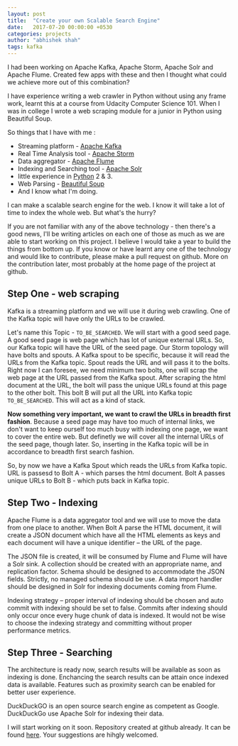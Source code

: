 ```yaml
---
layout: post
title:  "Create your own Scalable Search Engine"
date:   2017-07-20 00:00:00 +0530
categories: projects
author: "abhishek shah"
tags: kafka 
---
```



I had been working on Apache Kafka, Apache Storm, Apache Solr and Apache Flume. Created few apps with these and then I thought what could we achieve more out of this combination?

I have experience writing a web crawler in Python without using any frame work, learnt this at a course from Udacity Computer Science 101. When I was in college I wrote a web scraping module for a junior in Python using Beautiful Soup.

So things that I have with me :

* Streaming platform - [Apache Kafka](https://kafka.apache.org/http://storm.apache.org/)
* Real Time Analysis tool - [Apache Storm](http://storm.apache.org/)
* Data aggregator - [Apache Flume](https://flume.apache.org/)
* Indexing and Searching tool - [Apache Solr](http://lucene.apache.org/solr/)
* little experience in [Python](https://www.python.org/) 2 & 3.
* Web Parsing - [Beautiful Soup](https://www.crummy.com/software/BeautifulSoup/bs4/doc/)
* And I know what I'm doing.

I can make a scalable search engine for the web. I know it will take a lot of time to index the whole web. But what's the hurry?

If you are not familiar with any of the above technology - then there's a good news, I'll be writing articles on each one of those as much as we are able to start working on this project. I believe I would take a year to build the things from bottom up. If you know or have learnt any one of the technology and would like to contribute, please make a pull request on github. More on the contribution later,  most probably at the home page of the project at github.

## Step One - web scraping

Kafka is a streaming platform and we will use it during web crawling. One of the Kafka topic will have only the URLs to be crawled.

Let's name this Topic - `TO_BE_SEARCHED`. We will start with a good seed page. A good seed page is web page which has lot of unique external URLs. So, our Kafka topic will have the URL of the seed page.
Our Storm topology will have bolts and spouts. A Kafka spout to be specific, because it will read the URLs from the Kafka topic. Spout reads the URL and will pass it to the bolts. Right now I can foresee, we need minimum two bolts, one will scrap the web page at the URL passed from the Kafka spout. After scraping the html document at the URL, the bolt will pass the unique URLs found at this page to the other bolt. This bolt B will put all the URL into Kafka topic `TO_BE_SEARCHED`. This will act as a kind of stack.

**Now something very important, we want to crawl the URLs in breadth first fashion**. Because a seed page may have too much of internal links, we don't want to keep ourself too much busy with indexing one page, we want to cover the entire web. But definetly we will cover all the internal URLs of the seed page, though later.
So, inserting in the Kafka topic will be in accordance to breadth first search fashion.

So, by now we have a Kafka Spout which reads the URLs from Kafka topic. URL is passesd to Bolt A - which parses the html document. Bolt A passes unique URLs to Bolt B - which puts back in Kafka topic.

## Step Two - Indexing

Apache Flume is a data aggregator tool and we will use to move the data from one place to another. When Bolt A parse the HTML document, it will create a JSON document which have all the HTML elements as keys and each document will have a unique identifier – the URL of the page. 

The JSON file is created, it will be consumed by Flume and Flume will have a Solr sink. 
A collection should be created with an appropriate name, and replication factor. Schema should be designed to accommodate the JSON fields. Strictly, no managed schema should be use. A data import handler should be designed in Solr for indexing documents coming from Flume. 

Indexing strategy – proper interval of indexing should be chosen and auto commit with indexing should be set to false. Commits after indexing should only occur once every huge chunk of data is indexed. It would not be wise to choose the indexing strategy and committing without proper performance metrics.

## Step Three - Searching

The architecture is ready now, search results will be available as soon as indexing is done. Enchancing the search results can be attain once indexed data is available. Features such as proximity search can be enabled for better user experience. 

DuckDuckGO is an open source search engine as competent as Google. DuckDuckGo use Apache Solr for indexing their data.

I will start working on it soon. 
Repository created at github already. It can be found [here](https://github.com/ashah2012/scalable-search-engine).
Your suggestions are hihgly welcomed.
